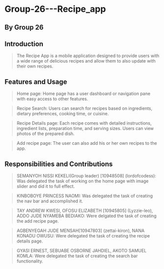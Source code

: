 # Group-26---Recipe_app
## By Group 26

## Introduction
> The Recipe App is a mobile application designed to provide users with a wide range of delicious recipes and allow them to also update with their own recipes.

## Features and Usage 

> Home page: Home page has a user dashboard or navigation pane with easy access to other features.

> Recipe Search: Users can search for recipes based on ingredients, dietary preferences, cooking time, or cuisine. 

> Recipe Details page: Each recipe comes with detailed instructions, ingredient lists, preparation time, and serving sizes. Users can view photos of the prepared dish.

> Add recipe page:  The user can also add his or her own recipes to the app.


## Responsibilities and Contributions

> SEMANYOH NISSI KEKELI(Group leader) [10948508] (lordofcodess): Was delegated the task of working on the home page with image slider and did it to full effect.

> KINBOBOYE PRINCESS NAOMI: Was delegated the task of creating the nav bar and accomplished it.

> TAY ANDREW KWESI, OFOSU ELIZABETH [10945805] (Lyzzie-leo), ADDO JUDE NYAMEBA BEDIAKO: Were delgated the task of creating the add recipe page.

> AGBENYEGAH JUDE MENSAH[10947803] (zettai-kiron), NANA KONADU OWUSU: Were delegated the task of creating the recipe details page.

> GYASI ERNEST, SEBUABE OSBORNE JAHDIEL, AKOTO SAMUEL KOMLA: Were delegated the task of creating the search bar functionality.
 
